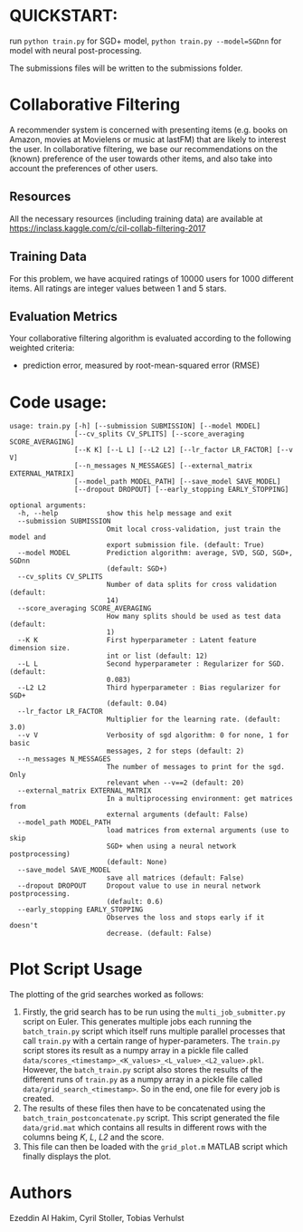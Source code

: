 QUICKSTART:
===========

run `python train.py` for SGD+ model,
`python train.py --model=SGDnn` for model with neural post-processing.

The submissions files will be written to the submissions folder.

Collaborative Filtering
=======================

A recommender system is concerned with presenting items (e.g. books on Amazon, movies at Movielens or music at lastFM) that are likely to interest the user. In collaborative filtering, we base our recommendations on the (known) preference of the user towards other items, and also take into account the preferences of other users.

Resources
---------
All the necessary resources (including training data) are available at https://inclass.kaggle.com/c/cil-collab-filtering-2017

Training Data
-------------
For this problem, we have acquired ratings of 10000 users for 1000 different items. All ratings are integer values between 1 and 5 stars.

Evaluation Metrics
------------------
Your collaborative filtering algorithm is evaluated according to the following weighted criteria:

- prediction error, measured by root-mean-squared error (RMSE)


Code usage:
===========
``` 
usage: train.py [-h] [--submission SUBMISSION] [--model MODEL]
                [--cv_splits CV_SPLITS] [--score_averaging SCORE_AVERAGING]
                [--K K] [--L L] [--L2 L2] [--lr_factor LR_FACTOR] [--v V]
                [--n_messages N_MESSAGES] [--external_matrix EXTERNAL_MATRIX]
                [--model_path MODEL_PATH] [--save_model SAVE_MODEL]
                [--dropout DROPOUT] [--early_stopping EARLY_STOPPING]

optional arguments:
  -h, --help            show this help message and exit
  --submission SUBMISSION
                        Omit local cross-validation, just train the model and
                        export submission file. (default: True)
  --model MODEL         Prediction algorithm: average, SVD, SGD, SGD+, SGDnn
                        (default: SGD+)
  --cv_splits CV_SPLITS
                        Number of data splits for cross validation (default:
                        14)
  --score_averaging SCORE_AVERAGING
                        How many splits should be used as test data (default:
                        1)
  --K K                 First hyperparameter : Latent feature dimension size.
                        int or list (default: 12)
  --L L                 Second hyperparameter : Regularizer for SGD. (default:
                        0.083)
  --L2 L2               Third hyperparameter : Bias regularizer for SGD+
                        (default: 0.04)
  --lr_factor LR_FACTOR
                        Multiplier for the learning rate. (default: 3.0)
  --v V                 Verbosity of sgd algorithm: 0 for none, 1 for basic
                        messages, 2 for steps (default: 2)
  --n_messages N_MESSAGES
                        The number of messages to print for the sgd. Only
                        relevant when --v==2 (default: 20)
  --external_matrix EXTERNAL_MATRIX
                        In a multiprocessing environment: get matrices from
                        external arguments (default: False)
  --model_path MODEL_PATH
                        load matrices from external arguments (use to skip
                        SGD+ when using a neural network postprocessing)
                        (default: None)
  --save_model SAVE_MODEL
                        save all matrices (default: False)
  --dropout DROPOUT     Dropout value to use in neural network postprocessing.
                        (default: 0.6)
  --early_stopping EARLY_STOPPING
                        Observes the loss and stops early if it doesn't
                        decrease. (default: False)
```

Plot Script Usage
=================

The plotting of the grid searches worked as follows:

1. Firstly, the grid search has to be run using the `multi_job_submitter.py` script on Euler. This generates multiple jobs each running the `batch_train.py` script which itself runs multiple parallel processes that call `train.py` with a certain range of hyper-parameters. The `train.py` script stores its result as a numpy array in a pickle file called `data/scores_<timestamp>_<K_values>_<L_value>_<L2_value>.pkl`. However, the `batch_train.py` script also stores the results of the different runs of `train.py` as a numpy array in a pickle file called `data/grid_search_<timestamp>`. So in the end, one file for every job is created.
2. The results of these files then have to be concatenated using the `batch_train_postconcatenate.py` script. This script generated the file `data/grid.mat` which contains all results in different rows with the columns being _K_, _L_, _L2_ and the score.
3. This file can then be loaded with the `grid_plot.m` MATLAB script which finally displays the plot.

Authors
=======

Ezeddin Al Hakim, Cyril Stoller, Tobias Verhulst
